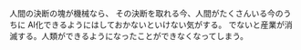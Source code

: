 人間の決断の塊が機械なら、
その決断を取れる今、人間がたくさんいる今のうちに
AI化できるようにはしておかないといけない気がする。
でないと産業が消滅する。人類ができるようになったことができなくなってしまう。